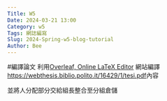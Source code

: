 ```yaml
---
Title: W5
Date: 2024-03-21 13:00
Category: w5
Tags: 網誌編寫
Slug: 2024-Spring-w5-blog-tutorial
Author: Bee
---
```




<!-- PELICAN_END_SUMMARY -->

#編譯論文
利用[Overleaf, Online LaTeX Editor] 網站編譯<https://webthesis.biblio.polito.it/16429/1/tesi.pdf>內容

[Overleaf, Online LaTeX Editor]:https://www.overleaf.com/project
並將人分配部分交給組長整合至分組倉儲